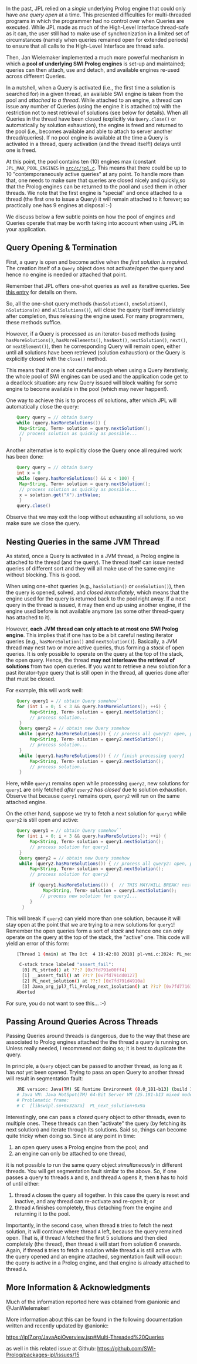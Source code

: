 In the past, JPL relied on a _single_ underlying Prolog engine that could only have _one query open_ at a time. This presented difficulties for multi-threaded programs in which the programmer had no control over when Queries are executed. While JPL made as much of the High-Level Interface thread-safe as it can, the user still had to make use of synchronization in a limited set of circumstances (namely when queries remained open for extended periods) to ensure that all calls to the High-Level Interface are thread safe.

Then, Jan Wielemaker implemented a much more powerful mechanism in which a **pool of underlying SWI Prolog engines** is set-up and maintained; queries can then attach, use and detach, and available engines re-used across different Queries.

In a nutshell, when a Query is activated (i.e., the first time a solution is searched for) in a given thread, an available SWI engine is taken from the pool and _attached to a thread_. While attached to an engine, a thread can issue any number of Queries (using the engine it is attached to) with the restriction not to nest retrieval of solutions (see below for details). When all Queries in the thread have been closed (explicitly via `Query.close()` or automatically by solution exhaustion), the engine is freed and returned to the pool (i.e., becomes available and able to attach to server another thread/queries). If no pool engine is available at the time a Query is activated in a thread, query activation (and the thread itself!) delays until one is freed. 

At this point, the pool contains ten (10) engines max (constant `JPL_MAX_POOL_ENGINES` in [`src/c/jpl.c`](https://github.com/SWI-Prolog/packages-jpl/blob/master/src/c/jpl.c). This means that there could be up to 10 "contemporaneously active queries" at any point. To handle more than that, one needs to make sure that queries are closed nicely and quickly,so that the Prolog engines can be returned to the pool and used them in other threads. We note that the first engine is "special" and once attached to a thread (the first one to issue a Query) it will remain attached to it forever; so practically one has 9 engines at disposal :-)

We discuss below a few subtle points on how the pool of engines and Queries operate that may be worth taking into account when using JPL in your application.


## Query Opening & Termination

First, a query is open and become active when the _first solution is required_. The creation itself of a `Query` object does not activate/open the query and hence no engine is needed or attached that point. 

Remember that JPL offers one-shot queries as well as iterative queries. See [this entry](Types-of-Queries:-One-shot-vs-Iterative) for details on them.

So, all the one-shot query methods (`hasSolution()`, `oneSolution()`, `nSolutions(n)` and `allSolutions()`), will close the query itself immediately after completion, thus releasing the engine used. For many programmers, these methods suffice. 

However, if a Query is processed as an iterator-based methods (using `hasMoreSolutions()`, `hasMoreElements()`, `hasNext()`, `nextSolution()`, `next()`, or `nextElement()`), then he corresponding Query will remain open, either until all solutions have been retrieved (solution exhaustion) or the Query is explicitly closed with the `close()` method. 
 
This means that if one is not careful enough when using a Query iteratively, the whole pool of SWI engines can be used and the application code get to a deadlock situation: any new Query issued will block waiting for some engine to become available in the pool (which may never happen!).

One way to achieve this is to process _all_ solutions, after which JPL will automatically close the query:

```java
    Query query = // obtain Query
    while (query.hasMoreSolutions()) {
     Map<String, Term> solution = query.nextSolution();
     // process solution as quickly as possible...
     }
```
Another alternative is to explicitly close the Query once all required work has been done:


```java
    Query query = // obtain Query
    int x = 0
    while (query.hasMoreSolutions() && x < 100) {
     Map<String, Term> solution = query.nextSolution();
     // process solution as quickly as possible...
     x = solution.get("X").intValue;
     }
    query.close()
```

Observe that we may exit the loop without exhausting all solutions, so we make sure we close the query.


## Nesting Queries in the same JVM Thread

As stated, once a Query is activated in a JVM thread, a Prolog engine is attached to the thread (and the query). The thread itself can issue nested queries of different sort and they will all make use of the same engine without blocking. This is good. 

When using one-shot queries (e.g., `hasSolution()` or `oneSolution()`), then the query is opened, solved, and _closed immediately_, which means that the engine used for the query is returned back to the pool right away. If a next query in the thread is issued, it may then end up using another engine, if the engine used before is not available anymore (as some other thread-query has attached to it).

However, **each JVM thread can only attach to at most one SWI Prolog engine**. This implies that if one has to be a bit careful nesting iterator queries (e.g., `hasMoreSolution()` and `nextSolution()`). Basically,
a JVM thread may nest two or more active queries, thus forming a _stack_ of open queries. It is only possible to operate on the query at the top of the stack, the open query. Hence, the thread **may not interleave the retrieval of solutions** from two open queries. If you want to retrieve a new solution for a past iterator-type query that is still open in the thread, all queries done after that must be closed.

For example, this will work well:

```java
    Query query1 = // obtain Query somehow``
    for (int i = 0; i < 3 && query.hasMoreSolutions(); ++i) {
         Map<String, Term> solution = query1.nextSolution();
         // process solution...
     }
     Query query2 = // obtain new Query somehow
     while (query2.hasMoreSolutions()) { // process all query2: open, process fully, close
         Map<String, Term> solution = query2.nextSolution();
         // process solution...
     }
     while (query1.hasMoreSolutions()) { // finish processing query1
         Map<String, Term> solution = query2.nextSolution();
         // process solution...
     }
```

Here, while `query1` remains open while processing `query2`, new solutions for `query1` are only fetched _after `query2` has closed_ due to solution exhaustion. Observe that because  `query1` remains open, `query2` will run on the same attached engine.

On the other hand, suppose we try to fetch a next solution for `query1` while `query2` is still open and active:

```java
    Query query1 = // obtain Query somehow``
    for (int i = 0; i < 3 && query.hasMoreSolutions(); ++i) {
         Map<String, Term> solution = query1.nextSolution();
         // process solution for query1
     } 
     Query query2 = // obtain new Query somehow
     while (query2.hasMoreSolutions()) { // process all query2: open, process fully, close
         Map<String, Term> solution = query2.nextSolution();
         // process solution for query2

         if (query1.hasMoreSolutions()) {  // THIS MAY/WILL BREAK! nested query2 is still open/active
              Map<String, Term> solution = query1.nextSolution();
             // process new solution for query1...
         }
      }
```

This will break if `query2` can yield more than one solution, because it will stay open at the point that we are trying to a new solutions for `query1`! Remember the open queries form a sort of _stack_ and hence one can only operate on the query at the top of the stack, the "active" one. This code will yield an error of this form:

```bash
    [Thread 1 (main) at Thu Oct  4 19:42:08 2018] pl-vmi.c:2024: PL_next_solution: Assertion failed: FR == &QF>top_frame

     C-stack trace labeled "assert_fail":
      [0] PL_strtod() at ??:? [0x7fd791e00ff4]
      [1] __assert_fail() at ??:? [0x7fd791dd0127]
      [2] PL_next_solution() at ??:? [0x7fd791d4910a]
      [3] Java_org_jpl7_fli_Prolog_next_1solution() at ??:? [0x7fd7716142a1]
    Aborted
```

For sure, you do not want to see this... :-)


## Passing Around Queries Across Threads

Passing Queries around threads is dangerous, due to the way that these are associated to Prolog engines attached the the thread a query is running on. Unless really needed, I recommend not doing so; it is best to duplicate the query.

In principle, a `Query` object can be passed to another thread, as long as it has _not_ yet been opened. Trying to pass an open Query to another thread will result in segmentation fault:

```bash
    JRE version: Java(TM) SE Runtime Environment (8.0_181-b13) (build 1.8.0_181-b13)
    # Java VM: Java HotSpot(TM) 64-Bit Server VM (25.181-b13 mixed mode linux-amd64 compressed oops)
    # Problematic frame:
    # C  [libswipl.so+0x32a7a]  PL_next_solution+0x9a
```

Interestingly, one can pass a _closed_ query object to other threads, even to multiple ones. These threads can then "activate" the query (by fetching its next solution) and iterate through its solutions. Said so, things can become quite tricky when doing so. Since at any point in time:

1. an open query uses a Prolog engine from the pool; and
2. an engine can only be attached to one thread, 

it is not possible to run the same query object _simultaneously_ in different threads. You will get segmentation fault similar to the above. So, if one passes a query to threads `A` and `B`, and thread `A` opens it, then `B` has to hold of until either:

1. thread `A` closes the query all together. In this case  the query is reset and inactive, and any thread can re-activate and re-open it; or
2. thread `A` finishes completely, thus detaching from the engine and returning it to the pool.

Importantly, in the second case, when thread `B` tries to fetch the next solution, it will continue where thread `A` left, because the query remained open. That is, if thread `A` fetched the first 5 solutions and then died completely (the thread), then thread `B` will start from solution 6 onwards. Again, if thread `B` tries to fetch a solution while thread `A`  is still active with the query opened and an engine attached, segmentation fault will occur: the query is active in a Prolog engine, and that engine is already  attached to thread `A`.


## More Information & Acknowledgments

Much of the information reported here was obtained from @anionic and @JanWielemaker!

More information about this can be found in the following documentation written and recently updated by @anionic:

https://jpl7.org/JavaApiOverview.jsp#Multi-Threaded%20Queries

as well in this related issue at Github: https://github.com/SWI-Prolog/packages-jpl/issues/15



